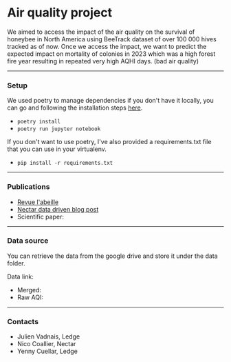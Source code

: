 # Air quality project 

We aimed to access the impact of the air quality on the survival of honeybee in North America using BeeTrack dataset of over 100 000 hives tracked as of now. Once we access the impact, we want to predict the expected impact on mortality of colonies in 2023 which was a high forest fire year resulting in repeated very high AQHI days. (bad air quality)

***
### Setup

We used poetry to manage dependencies if you don't have it locally, you can go and following the installation steps [here](https://python-poetry.org/).

- `poetry install`
- `poetry run jupyter notebook`

If you don't want to use poetry, I've also provided a requirements.txt file that you can use in your virtualenv. 

- `pip install -r requirements.txt` 

***
### Publications 

- [Revue l'abeille](https://docs.google.com/document/d/15AnYdtRFW2pcv2DzMdLt8dUpNkxKXdBhX5cH-WRXfas/edit)
- [Nectar data driven blog post](https://www.nectar.buzz/blog/the-impact-of-poor-air-quality-on-honeybees-and-the-influence-of-vegetation)
- Scientific paper:


***
### Data source 

You can retrieve the data from the google drive and store it under the data folder. 

Data link: 
- Merged:
- Raw AQI:



***
### Contacts

- Julien Vadnais, Ledge
- Nico Coallier, Nectar
- Yenny Cuellar, Ledge
